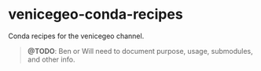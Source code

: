 # venicegeo-conda-recipes
Conda recipes for the venicegeo channel.

> **@TODO**: Ben or Will need to document purpose, usage, submodules, and other info.
